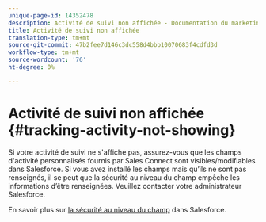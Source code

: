 ```yaml
---
unique-page-id: 14352478
description: Activité de suivi non affichée - Documentation du marketing - Documentation du produit
title: Activité de suivi non affichée
translation-type: tm+mt
source-git-commit: 47b2fee7d146c3dc558d4bbb10070683f4cdfd3d
workflow-type: tm+mt
source-wordcount: '76'
ht-degree: 0%

---
```



# Activité de suivi non affichée {#tracking-activity-not-showing}

Si votre activité de suivi ne s&#39;affiche pas, assurez-vous que les champs d&#39;activité personnalisés fournis par Sales Connect sont visibles/modifiables dans Salesforce. Si vous avez installé les champs mais qu’ils ne sont pas renseignés, il se peut que la sécurité au niveau du champ empêche les informations d’être renseignées. Veuillez contacter votre administrateur Salesforce.

En savoir plus sur [la sécurité au niveau du champ](http://help.salesforce.com/articleView?id=admin_fls.htm&amp;type=5) dans Salesforce.

